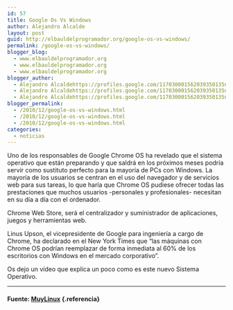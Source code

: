 ```yaml
---
id: 57
title: Google Os Vs Windows
author: Alejandro Alcalde
layout: post
guid: http://elbauldelprogramador.org/google-os-vs-windows/
permalink: /google-os-vs-windows/
blogger_blog:
  - www.elbauldelprogramador.org
  - www.elbauldelprogramador.org
  - www.elbauldelprogramador.org
blogger_author:
  - Alejandro Alcaldehttps://profiles.google.com/117030001562039350135noreply@blogger.com
  - Alejandro Alcaldehttps://profiles.google.com/117030001562039350135noreply@blogger.com
  - Alejandro Alcaldehttps://profiles.google.com/117030001562039350135noreply@blogger.com
blogger_permalink:
  - /2010/12/google-os-vs-windows.html
  - /2010/12/google-os-vs-windows.html
  - /2010/12/google-os-vs-windows.html
categories:
  - noticias
---
```

Uno de los responsables de Google Chrome OS ha revelado que el sistema operativo que están preparando y que saldrá en los próximos meses podría servir como sustituto perfecto para la mayoría de PCs con Windows. La mayoría de los usuarios se centran en el uso del navegador y de servicios web para sus tareas, lo que haría que Chrome OS pudiese ofrecer todas las prestaciones que muchos usuarios -personales y profesionales- necesitan en su día a día con el ordenador.

  
<!--more-->

  
Chrome Web Store, será el centralizador y suministrador de aplicaciones, juegos y herramientas web.

Linus Upson, el vicepresidente de Google para ingeniería a cargo de Chrome, ha declarado en el New York Times que &#8220;las máquinas con Chrome OS podrían reemplazar de forma inmediata al 60% de los escritorios con Windows en el mercado corporativo&#8221;.

Os dejo un vídeo que explica un poco como es este nuevo Sistema Operativo.

<p style="text-align:center;">
</p>

* * *

#### Fuente: <a target="_blank" href="http://www.muylinux.com/">MuyLinux</a> {.referencia}

